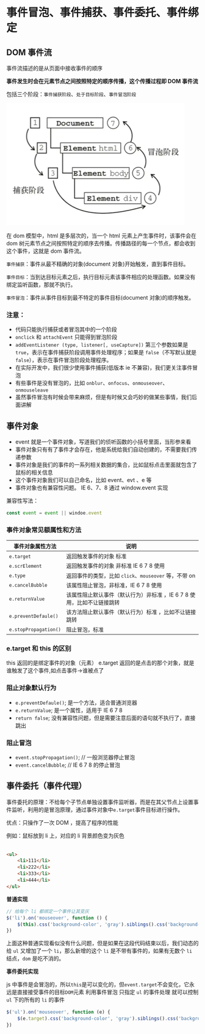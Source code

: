 # 事件冒泡、事件捕获、事件委托、事件绑定

## DOM 事件流

事件流描述的是从页面中接收事件的顺序

**事件发生时会在元素节点之间按照特定的顺序传播，这个传播过程即 DOM 事件流**

包括三个阶段：`事件捕获阶段`、`处于目标阶段`、`事件冒泡阶段`

![事件阶段](./image/Snipaste_2022-02-05_17-05-52.png)

在 dom 模型中，html 是多层次的，当一个 html 元素上产生事件时，该事件会在 dom 树元素节点之间按照特定的顺序去传播。传播路径的每一个节点，都会收到这个事件，这就是 dom 事件流。

`事件捕获`：事件从最不精确的对象(document 对象)开始触发，直到事件目标。

`事件目标`：当到达目标元素之后，执行目标元素该事件相应的处理函数。如果没有绑定监听函数，那就不执行。

`事件冒泡`：事件从事件目标到最不特定的事件目标(document 对象)的顺序触发。

### 注意：

- 代码只能执行捕获或者冒泡其中的一个阶段
- `onclick` 和 `attachEvent` 只能得到冒泡阶段
- `addEventListener (type, listener[, useCapture])` 第三个参数如果是 `true`，表示在事件捕获阶段调用事件处理程序；如果是 `false`（不写默认就是 `false`），表示在事件冒泡阶段处理程序。
- 在实际开发中，我们很少使用事件捕获(低版本 ie 不兼容)，我们更关注事件冒泡
- 有些事件是没有冒泡的，比如 `onblur`、`onfocus`、`onmouseover`、`onmouseleave`
- 虽然事件冒泡有时候会带来麻烦，但是有时候又会巧妙的做某些事情，我们后面讲解

## 事件对象

- event 就是一个事件对象，写道我们的侦听函数的小括号里面，当形参来看
- 事件对象只有有了事件才会存在，他是系统给我们自动创建的，不需要我们传递参数
- 事件对象是我们的事件的一系列相关数据的集合，比如鼠标点击里面就包含了鼠标的相关信息
- 这个事件对象我们可以自己命名，比如 event、evt 、e 等
- 事件对象也有兼容性问题。 IE 6、7、8 通过 window.event 实现

兼容性写法：

```js
const event = event || windoe.event
```

### 事件对象常见额属性和方法

| 事件对象属性方法      | 说明                                                                   |
| --------------------- | ---------------------------------------------------------------------- |
| `e.target`            | 返回触发事件的对象 标准                                                |
| `e.scrElement`        | 返回触发事件的对象 非标准 IE 6 7 8 使用                                |
| `e.type`              | 返回事件的类型，比如 `click`、`mouseover` 等，不带 on                  |
| `e.cancelBubble`      | 该属性阻止冒泡，非标准，IE 6 7 8 使用                                  |
| `e.returnValue`       | 该属性阻止默认事件（默认行为）非标准 ，IE 6 7 8 使用，比如不让链接跳转 |
| `e.preventDefaule()`  | 该方法阻止默认事件（默认行为）标准 ，比如不让链接跳转                  |
| `e.stopPropagation()` | 阻止冒泡，标准                                                         |

### e.target 和 this 的区别

this 返回的是绑定事件的对象（元素）
e.target 返回的是点击的那个对象，就是谁触发了这个事件,如点击事件->谁被点了

### 阻止对象默认行为

- `e.preventDefaule()`; 是一个方法，适合普通浏览器
- `e.returnValue`; 是一个属性，适用于 IE 6 7 8
- `return false`; 没有兼容性问题，但是需要注意后面的语句就不执行了，直接跳出

### 阻止冒泡

- `event.stopPropagation()`; // 一般浏览器停止冒泡
- `event.cancelBubble`; // IE 6 7 8 的停止冒泡

## 事件委托（事件代理）

事件委托的原理：不给每个子节点单独设置事件监听器，而是在其父节点上设置事件监听，利用的是冒泡原理，通过事件对象中`e.target`事件目标进行操作。

优点：只操作了一次 DOM ，提高了程序的性能

例如：鼠标放到 li 上，对应的 li 背景颜色变为灰色

```html

<ul>
	<li>111</li>
	<li>222</li>
	<li>333</li>
	<li>444</li>
</ul>
```

**普通实现**

```js
// 给每个 li 都绑定一个事件让其变灰
$('li').on('mouseover', function () {
	$(this).css('background-color', 'gray').siblings().css('background-color', 'white')
})
```

上面这种普通实现看似没有什么问题，但是如果在这段代码结束以后，我们动态的给 `ul` 又增加了一个 `li`，那么新增的这个 `li` 是不带有事件的，如果有无数个 `li` 结点，`dom` 是吃不消的。

**事件委托实现**

js 中事件是会冒泡的，所以`this`是可以变化的，但`event.target`不会变化，它永远是直接接受事件的目标`DOM`元素
利用事件冒泡 只指定 `ul` 的事件处理 就可以控制 `ul` 下的所有的 `li` 的事件

```js
$('ul').on('mouseover', function (e) {
	$(e.target).css('background-color', 'gray').siblings().css('background-color', 'white')
})
```
